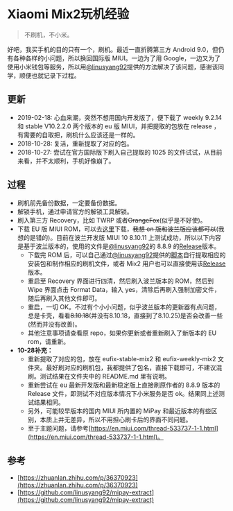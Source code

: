 # Xiaomi Mix2玩机经验

> 不刷机，不小米。

好吧，我买手机的目的只有一个，刷机。最近一直折腾第三方 Android 9.0，但仍有各种各样的小问题，所以换回国际版 MIUI。一边为了用 Google，一边又为了使用小米钱包等服务，所以用[@linusyang92](https://github.com/linusyang92)提供的方法解决了该问题，感谢该同学，顺便也就记录下过程。


## 更新

- 2019-02-18: 心血来潮，突然不想用国内开发版了，便下载了 weekly 9.2.14 和 stable V10.2.2.0 两个版本的 eu 版 MIUI，并把提取的包放在 release ，有需要的自取把，刷机什么应该还是一样的。
- 2018-10-28: 复活，重新提取了对应的包。
- 2018-10-27: 尝试在官方国际版下刷入自己提取的 1025 的文件试试，从目前来看，并不太顺利，手机好像崩了。


## 过程

- 刷机前先备份数据，一定要备份数据。
- 解锁手机，通过申请官方的解锁工具解锁。
- 刷入第三方 Recovery，比如 TWRP 或者~~OrangeFox~~(似乎是不好使)。
- 下载 EU 版 MIUI ROM，可以去[这里](https://github.com/i0Ek3/Funny-ianpasm/tree/master/resource#third-rom)下载，~~我想 en 版和波兰版应该都可以~~(我想的是错的)。目前在波兰开发版 MIUI 10 8.10.11 上测试成功，所以以下内容是基于波兰版本的，使用的文件是[@linusyang92](https://github.com/linusyang92)的 8.8.9 的[Release](https://github.com/linusyang92/mipay-extract/releases)版本。
    - 下载完 ROM 后，可以自己通过[@linusyang92](https://github.com/linusyang92)提供的[脚本](https://github.com/linusyang92/mipay-extract)自行提取相应的安装包和制作相应的刷机文件，或者 Mix2 用户也可以直接使用该[Release](https://github.com/linusyang92/mipay-extract/releases)版本。
    - 重启至 Recovery 界面进行四清，然后刷入波兰版本的 ROM，然后到 Wipe 界面点击 Format Data，输入 yes，清除后再刷入强制加密文件，随后再刷入其他文件即可。
    - 重启，一切 OK。不过有个小小问题，似乎波兰版本的更新器有点问题，总是卡壳，看看~~8.10.18~~(并没有8.10.18，直接到了8.10.25)是否会改善一些(然而并没有改善)。
    - 其他注意事项请查看原 repo，如果你更新或者重新刷入了新版本的 EU rom，请重新。
- **10-28补充：**
    - 重新提取了对应的包，放在 eufix-stable-mix2 和 eufix-weekly-mix2 文件夹。最好刷对应的刷机包，我都提供了包名，直接下载即可，不建议混刷。测试结果在文件夹中的 README.md 里有说明。
    - 重新尝试在 eu 最新开发版和最新稳定版上直接刷原作者的 8.8.9 版本的 Release 文件，即测试不对应版本情况下小米服务是否 ok。结果同上述测试结果相同。
    - 另外，可能较早版本的国内 MIUI 所内置的 MiPay 和最近版本的有些区别，本质上并无差异，所以不用担心刷卡后的界面不同问题。
    - 至于主题问题，请参考[https://en.miui.com/thread-533737-1-1.html](https://en.miui.com/thread-533737-1-1.html)。


## 参考

- [https://zhuanlan.zhihu.com/p/36370923](https://zhuanlan.zhihu.com/p/36370923)
- [https://github.com/linusyang92/mipay-extract](https://github.com/linusyang92/mipay-extract)





